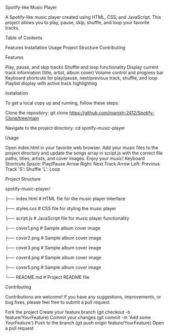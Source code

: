 Spotify-like Music Player

A Spotify-like music player created using HTML, CSS, and JavaScript. This project allows you to play, pause, skip, shuffle, and loop your favorite tracks.

Table of Contents

Features
Installation
Usage
Project Structure
Contributing


Features

Play, pause, and skip tracks
Shuffle and loop functionality
Display current track information (title, artist, album cover)
Volume control and progress bar
Keyboard shortcuts for play/pause, next/previous track, shuffle, and loop
Playlist display with active track highlighting


Installation

To get a local copy up and running, follow these steps:

Clone the repository:
git clone https://github.com/manish-2412/Spotify-Clone/tree/main

Navigate to the project directory:
cd spotify-music-player


Usage

Open index.html in your favorite web browser.
Add your music files to the project directory and update the songs array in script.js with the correct file paths, titles, artists, and cover images.
Enjoy your music!
Keyboard Shortcuts
Space: Play/Pause
Arrow Right: Next Track
Arrow Left: Previous Track
'S': Shuffle
'L': Loop



Project Structure


spotify-music-player/

├── index.html         # HTML file for the music player interface

├── styles.css         # CSS file for styling the music player

├── script.js          # JavaScript file for music player functionality

├── cover1.png         # Sample album cover image

├── cover2.png         # Sample album cover image

├── cover3.png         # Sample album cover image

├── cover4.png         # Sample album cover image

├── cover5.png         # Sample album cover image

└── README.md          # Project README file



Contributing

Contributions are welcome! If you have any suggestions, improvements, or bug fixes, please feel free to submit a pull request.

Fork the project
Create your feature branch (git checkout -b feature/YourFeature)
Commit your changes (git commit -m 'Add some YourFeature')
Push to the branch (git push origin feature/YourFeature)
Open a pull request
